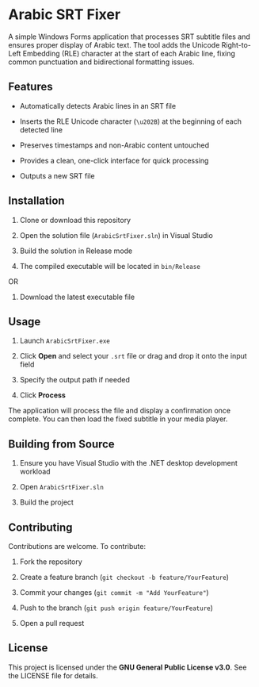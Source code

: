 # **Arabic SRT Fixer**

A simple Windows Forms application that processes SRT subtitle files and ensures proper display of Arabic text. The tool adds the Unicode Right-to-Left Embedding (RLE) character at the start of each Arabic line, fixing common punctuation and bidirectional formatting issues.

## Features

- Automatically detects Arabic lines in an SRT file

- Inserts the RLE Unicode character (`\u202B`) at the beginning of each detected line

- Preserves timestamps and non-Arabic content untouched

- Provides a clean, one-click interface for quick processing

- Outputs a new SRT file

## Installation

1. Clone or download this repository

2. Open the solution file (`ArabicSrtFixer.sln`) in Visual Studio

3. Build the solution in Release mode

4. The compiled executable will be located in `bin/Release`

OR

1. Download the latest executable file

## Usage

1. Launch `ArabicSrtFixer.exe`

2. Click **Open** and select your `.srt` file or drag and drop it onto the input field

3. Specify the output path if needed

4. Click **Process**

The application will process the file and display a confirmation once complete. You can then load the fixed subtitle in your media player.

## Building from Source

1. Ensure you have Visual Studio with the .NET desktop development workload

2. Open `ArabicSrtFixer.sln`

3. Build the project

## Contributing

Contributions are welcome. To contribute:

1. Fork the repository

2. Create a feature branch (`git checkout -b feature/YourFeature`)

3. Commit your changes (`git commit -m "Add YourFeature"`)

4. Push to the branch (`git push origin feature/YourFeature`)

5. Open a pull request

## License

This project is licensed under the **GNU General Public License v3.0**. See the LICENSE file for details.
